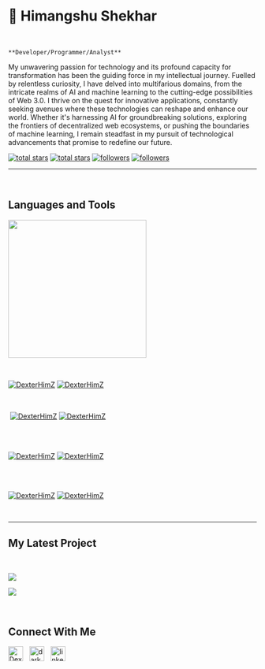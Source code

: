 <h1>🗿 Himangshu Shekhar</h1>
<br /> 

                    
`**Developer/Programmer/Analyst**`

                    

<p align="left">My unwavering passion for technology and its profound capacity for transformation has been the guiding force in my intellectual journey. Fuelled by relentless curiosity, I have delved into multifarious domains, from the intricate realms of AI and machine learning to the cutting-edge possibilities of Web 3.0. I thrive on the quest for innovative applications, constantly seeking avenues where these technologies can reshape and enhance our world. Whether it's harnessing AI for groundbreaking solutions, exploring the frontiers of decentralized web ecosystems, or pushing the boundaries of machine learning, I remain steadfast in my pursuit of technological advancements that promise to redefine our future.</p>
<p align="left"> 
  <a href="https://github.com/DexterHimZ?tab=repositories&sort=stargazers#gh-light-mode-only">
    <img alt="total stars" title="Total stars on GitHub" src="https://custom-icon-badges.demolab.com/github/stars/DexterHimZ?color=3ea97d&style=for-the-badge&labelColor=40b682&logo=star#gh-light-mode-only"/></a>
  
  <a href="https://github.com/DexterHimZ?tab=repositories&sort=stargazers#gh-dark-mode-only">
    <img alt="total stars" title="Total stars on GitHub" src="https://custom-icon-badges.demolab.com/github/stars/DexterHimZ?color=655489&style=for-the-badge&labelColor=c691e9&logo=star#gh-dark-mode-only"/></a>
  
  <a href="https://github.com/DexterHimZ?tab=followers#gh-light-mode-only">
    <img alt="followers" title="Follow me on Github" src="https://custom-icon-badges.demolab.com/github/followers/DexterHimZ?color=2c4954&labelColor=2c3e50&style=for-the-badge&logo=person-add&label=Follow&logoColor=white#gh-light-mode-only"/></a>
    
  <a href="https://github.com/DexterHimZ?tab=followers#gh-dark-mode-only">
    <img alt="followers" title="Follow me on Github" src="https://custom-icon-badges.demolab.com/github/followers/DexterHimZ?color=dacc84&labelColor=f9e692&style=for-the-badge&logo=person-add&label=Follow&logoColor=white#gh-dark-mode-only"/></a>
</p>

---
<br />

                    

<h2>Languages and Tools</h2> 
<p align="left">
<img width="280px"  src="https://skillicons.dev/icons?i=c,cpp,git,go,java,linux,react,redux,css,gtml,py,solidity,tensorflow,ts,unreal,aws&perline=9"  />
</p>
<br />

                    

<p><a href="https://github.com/DexterHimZ#gh-dark-mode-only" target="_blank"><img align="center" src="https://github-readme-stats.vercel.app/api/top-langs/?username=DexterHimZ&langs_count=6&show_icon=true&layout=compact&theme=nightowl#gh-dark-mode-only" alt="DexterHimZ" /></a>
  <a href="https://github.com/DexterHimZ#gh-light-mode-only" target="_blank"><img align="center" src="https://github-readme-stats.vercel.app/api/top-langs/?username=DexterHimZ&langs_count=6&show_icon=true&layout=compact&theme=vue#gh-light-mode-only" alt="DexterHimZ" /></a>
</p>

<br />

<p>&nbsp;<a href="https://github.com/DexterHimZ#gh-dark-mode-only" target="_blank"><img align="center" src="https://github-readme-stats.vercel.app/api?username=DexterHimZ&count_private=true&show_icons=true&theme=nightowl#gh-dark-mode-only" alt="DexterHimZ" /></a>
<a href="https://github.com/DexterHimZ#gh-light-mode-only" target="_blank"><img align="center" src="https://github-readme-stats.vercel.app/api?username=DexterHimZ&count_private=true&show_icons=true&theme=vue#gh-light-mode-only" alt="DexterHimZ" /></a>
</p> 
<br>
<br />

<p><a href="https://github.com/DexterHimZ#gh-dark-mode-only" target="_blank"><img align="center" src="https://streak-stats.demolab.com?user=DexterHimZ&theme=nightowl#gh-dark-mode-only" alt="DexterHimZ"/></a>
<a href="https://github.com/DexterHimZ#gh-light-mode-only" target="_blank"><img align="center" src="https://streak-stats.demolab.com?user=DexterHimZ&theme=vue#gh-light-mode-only" alt="DexterHimZ"/></a></p>
<br/>
<br />

<p><a href="https://github.com/DexterHimZ#gh-dark-mode-only" target="_blank"><img align="center" src="https://github-readme-activity-graph.cyclic.app/graph?username=DexterHimZ&theme=nightowl#gh-dark-mode-only" alt="DexterHimZ" /></a>
<a href="https://github.com/DexterHimZ#gh-light-mode-only" target="_blank"><img align="center" src="https://github-readme-activity-graph.cyclic.app/graph?username=DexterHimZ&theme=vue#gh-light-mode-only" alt="DexterHimZ" /></a></p>
<br/>

---


                    

<h2>My Latest Project</h2> 
<br />
<p><a href="https://github.com/DexterHimZ/Cowin-Notification-alerts#gh-dark-mode-only" target="_blank"><img align="center" src="https://github-readme-stats.vercel.app/api/pin/?username=DexterHimZ&repo=Cowin-Notification-alerts&theme=nightowl&show_owner=true#gh-dark-mode-only"/></a></p>
<p><a href="https://github.com/DexterHimZ/Cowin-Notification-alerts#gh-light-mode-only" target="_blank"><img align="center" src="https://github-readme-stats.vercel.app/api/pin/?username=DexterHimZ&repo=Cowin-Notification-alerts&theme=vue&show_owner=true#gh-light-mode-only"/></a></p>
<br />

                    

<h2>Connect With Me</h2> 
<p align="left">
<a href="https://twitter.com/DexterHimz" target="_blank"><img align="left" width="30px" style="padding-right:10px;" src="https://raw.githubusercontent.com/rahuldkjain/github-profile-readme-generator/master/src/images/icons/Social/twitter.svg" alt="DexterHimz" /></a>
<a href="https://instagram.com/dark.maverick" target="_blank"><img align="left" width="30px" style="padding-right:10px" src="https://raw.githubusercontent.com/rahuldkjain/github-profile-readme-generator/master/src/images/icons/Social/instagram.svg" alt="dark.maverick" /></a>
<a href="https://www.linkedin.com/in/himangshushekhar" target="_blank"><img align="left" alt="linkedin" width="30px" style="padding-right: 10px;" src="https://cdn.jsdelivr.net/gh/devicons/devicon/icons/linkedin/linkedin-original.svg" /></a>
</p>

